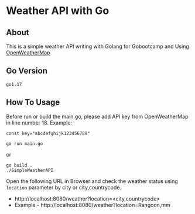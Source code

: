 # Weather API with Go

## About

This is a simple weather API writing with Golang for Gobootcamp and Using [OpenWeatherMap](https://openweathermap.org)

## Go Version

```
go1.17
```

## How To Usage
Before run or build the main.go, please add API key from OpenWeatherMap in line number 18.
Example:
```
const key="abcdefghijk123456789"
```

```
go run main.go
```
or
```
go build .
./SimpleWeatherAPI
```

Open the following URL in Browser and check the weather status using `location` parameter by city or city,countrycode.

- http://localhost:8080/weather?location=<city,countrycode>
- Example - http://localhost:8080/weather?location=Rangoon,mm